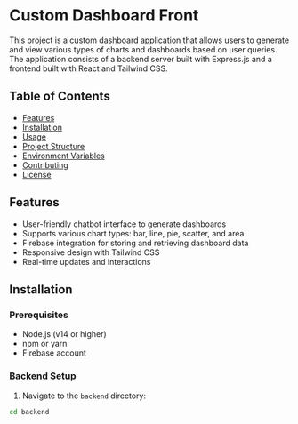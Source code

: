 # Custom Dashboard Front

This project is a custom dashboard application that allows users to generate and view various types of charts and dashboards based on user queries. The application consists of a backend server built with Express.js and a frontend built with React and Tailwind CSS.

## Table of Contents

- [Features](#features)
- [Installation](#installation)
- [Usage](#usage)
- [Project Structure](#project-structure)
- [Environment Variables](#environment-variables)
- [Contributing](#contributing)
- [License](#license)

## Features

- User-friendly chatbot interface to generate dashboards
- Supports various chart types: bar, line, pie, scatter, and area
- Firebase integration for storing and retrieving dashboard data
- Responsive design with Tailwind CSS
- Real-time updates and interactions

## Installation

### Prerequisites

- Node.js (v14 or higher)
- npm or yarn
- Firebase account

### Backend Setup

1. Navigate to the `backend` directory:

```sh
cd backend
